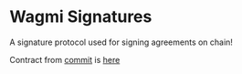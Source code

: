 # Wagmi Signatures

A signature protocol used for signing agreements on chain!

Contract from [commit](https://github.com/dawksh/wagmi-signatures/commit/41549e6e13bb29d8342723f90a25adcda6e8f29d) is [here](https://mumbai.polygonscan.com/address/0xC70b8Db42e3658fC8a3615451e93AaF614a8abFD)
